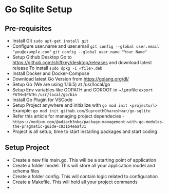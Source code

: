 # Go Sqlite Setup

## Pre-requisites

- Install Git `sudo apt-get install git`
- Configure user.name and user.email
  `git config --global user.email "you@example.com"`
  `git config --global user.name "Your Name"`
- Setup Github Desktop
  Go to https://github.com/shiftkey/desktop/releases and download latest release
  To install `sudo dpkg -i <file>.deb`
- Install Docker and Docker-Compose
- Download latest Go Version from https://golang.org/dl/
- Setup Go (We are using 1.16.5) at /usr/local/go
- Setup Env variables like GOPATH and GOROOT in ~/.profile
  `export PATH=$PATH:/usr/local/go/bin`
- Install Go Plugin for VSCode
- Setup Project anywhere and initialize with `go mod init <projecturl>` Example: `go mod init github.com/SupreethDhareshwar/go-sqlite`
- Refer this article for managing project dependecies - `https://medium.com/@adiach3nko/package-management-with-go-modules-the-pragmatic-guide-c831b4eaaf31`
- Project is all setup, time to start installing packages and start coding

## Setup Project

- Create a new file main.go. This will be a starting point of application 
- Create a folder model. This will store all your application model and schema files
- Create a folder config. This will contain logic related to configuration
- Create a Makefile. This will hold all your project commands
- 
